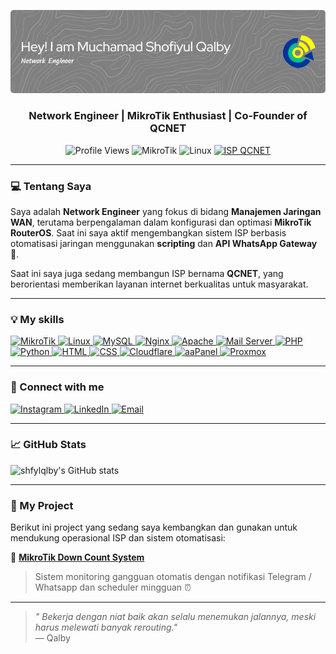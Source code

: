 ![Header](./github-header.png)
<h3 align="center">Network Engineer | MikroTik Enthusiast | Co-Founder of QCNET</h3>

<p align="center">
  <img src="https://komarev.com/ghpvc/?username=shfylqlby&label=👁️%20Profile%20views&color=0e75b6&style=flat" alt="Profile Views" />
  <img src="https://img.shields.io/badge/MikroTik-Scripting-blue?style=flat&logo=mikrotik" alt="MikroTik" />
  <img src="https://img.shields.io/badge/Linux-CLI-informational?style=flat&logo=linux" alt="Linux" />
  <a href="https://qcnetwork.net" target="_blank">
  <img src="https://img.shields.io/badge/ISP-QCNET-success?style=flat&logo=internet-explorer" alt="ISP QCNET" />
  <a/>
</p>


---

### 💻 Tentang Saya

Saya adalah **Network Engineer** yang fokus di bidang **Manajemen Jaringan WAN**, terutama berpengalaman dalam konfigurasi dan optimasi **MikroTik RouterOS**. Saat ini saya aktif mengembangkan sistem ISP berbasis otomatisasi jaringan menggunakan **scripting** dan **API WhatsApp Gateway** 🤖.

Saat ini saya juga sedang membangun ISP bernama **QCNET**, yang berorientasi memberikan layanan internet berkualitas untuk masyarakat.

---

### 💡 My skills
<p align="left">
  <a href="https://mikrotik.com/" target="_blank">
  <img src="https://i.imgur.com/GGyX5tH.png" alt="MikroTik" title="MikroTik" width="40"/>
  </a>
  <a href="https://www.linux.org/" target="_blank">
  <img src="https://img.icons8.com/color/40/linux.png" alt="Linux" title="Linux" width="40"/>
  </a>
  <a href="https://www.mysql.com/" target="_blank">
  <img src="https://img.icons8.com/fluency/40/mysql-logo.png" alt="MySQL" title="MySQL" width="40"/>
  </a>
  <a href="https://nginx.org/" target="_blank">
  <img src="https://img.icons8.com/color/40/nginx.png" alt="Nginx" title="Nginx" width="40"/>
  </a>
  <a href="https://httpd.apache.org/" target="_blank">
  <img src="https://i.imgur.com/jcrOtQh.png" alt="Apache" title="Apache" width="40"/>
  </a>
  <a href="https://roundcube.net/" target="_blank">
  <img src="https://roundcube.net/images/roundcube_logo_icon.svg" alt="Mail Server" title="Mail Server" width="40"/>
  </a>
  <a href="https://www.php.net/" target="_blank">
  <img src="https://img.icons8.com/officel/40/php-logo.png" alt="PHP" title="PHP" width="40"/>
  </a>
  <a href="https://www.python.org/" target="_blank">
  <img src="https://img.icons8.com/color/40/python.png" alt="Python" title="Python" width="40"/>
  </a>
  <a href="https://html.com/" target="_blank">
  <img src="https://img.icons8.com/color/40/html-5--v1.png" alt="HTML" title="HTML" width="40"/>
  </a>
  <a href="#" target="_blank">
  <img src="https://img.icons8.com/color/40/css3.png" alt="CSS" title="CSS" width="40"/>
  </a>
  <a href="https://www.cloudflare.com/" target="_blank">
  <img src="https://i.imgur.com/rBM8MUR.png" alt="Cloudflare" title="Cloudflare" width="40"/>
  </a>
  <a href="https://www.aapanel.com/" target="_blank">
  <img src="https://upload.wikimedia.org/wikipedia/commons/a/ad/AaPanel_Logo.png" alt="aaPanel" title="aaPanel" width="40"/>
  </a>
  <a href="https://www.proxmox.com/en/" target="_blank">
  <img src="https://img.icons8.com/fluent/40/proxmox.png" alt="Proxmox" title="Proxmox" width="40"/>
  </a>
</p>

---

### 🔗 Connect with me
<p align="left">
  <a href="https://instagram.com/shfylqlby" target="_blank">
    <img src="https://img.icons8.com/fluency/48/instagram-new.png" alt="Instagram" width="40"/>
  </a>
  <a href="https://linkedin.com/in/shfylqlby" target="_blank">
    <img src="https://img.icons8.com/fluency/48/linkedin.png" alt="LinkedIn" width="40"/>
  </a>
  <a href="mailto:shofiyulqalby@gmail.com" target="_blank">
    <img src="https://img.icons8.com/fluency/48/gmail.png" alt="Email" width="40"/>
  </a>
</p>


---

### 📈 GitHub Stats

![shfylqlby's GitHub stats](https://github-readme-stats.vercel.app/api?username=shfylqlby&show_icons=true&theme=dracula&locale=id)

---

### 📂 My Project

Berikut ini project yang sedang saya kembangkan dan gunakan untuk mendukung operasional ISP dan sistem otomatisasi:

<div align="left">

🔧 **[MikroTik Down Count System](https://github.com/shfylqlby/mikrotik-downcount)**  
> Sistem monitoring gangguan otomatis dengan notifikasi Telegram / Whatsapp dan scheduler mingguan ⏰  

---

</div>

> _" Bekerja dengan niat baik akan selalu menemukan jalannya, meski harus melewati banyak rerouting."_  
> — Qalby
